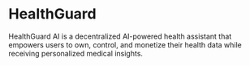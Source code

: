 # HealthGuard
HealthGuard AI is a decentralized AI-powered health assistant that empowers users to own, control, and monetize their health data while receiving personalized medical insights.

